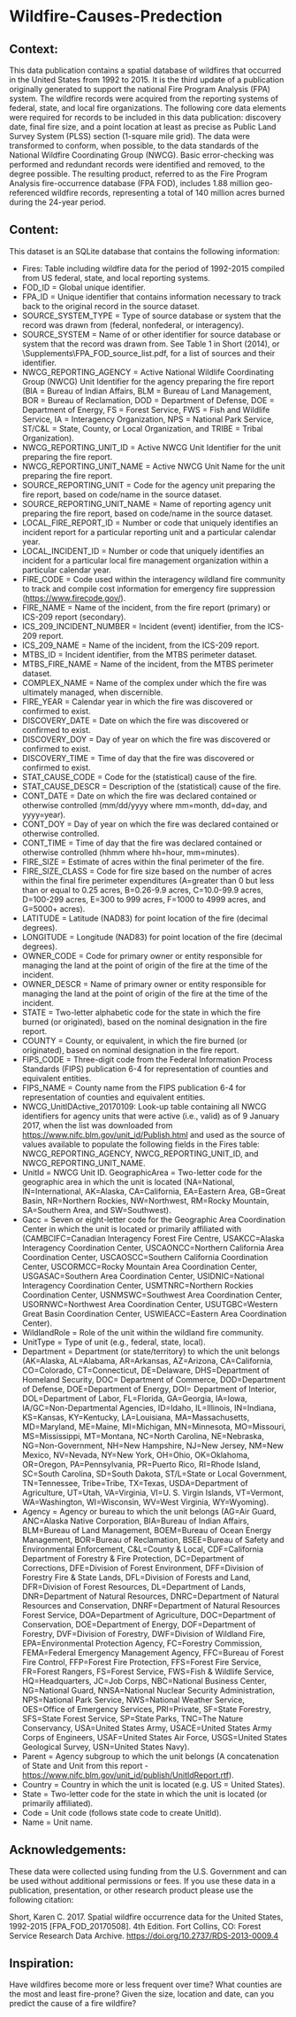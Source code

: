 # Wildfire-Causes-Predection


## Context:

This data publication contains a spatial database of wildfires that occurred in the United States from 1992 to 2015. It is the third update of a publication originally generated to support the national Fire Program Analysis (FPA) system. The wildfire records were acquired from the reporting systems of federal, state, and local fire organizations. The following core data elements were required for records to be included in this data publication: discovery date, final fire size, and a point location at least as precise as Public Land Survey System (PLSS) section (1-square mile grid). The data were transformed to conform, when possible, to the data standards of the National Wildfire Coordinating Group (NWCG). Basic error-checking was performed and redundant records were identified and removed, to the degree possible. The resulting product, referred to as the Fire Program Analysis fire-occurrence database (FPA FOD), includes 1.88 million geo-referenced wildfire records, representing a total of 140 million acres burned during the 24-year period.

## Content:

This dataset is an SQLite database that contains the following information:

- Fires: Table including wildfire data for the period of 1992-2015 compiled from US federal, state, and local reporting systems.
- FOD_ID = Global unique identifier.
- FPA_ID = Unique identifier that contains information necessary to track back to the original record in the source dataset.
- SOURCE_SYSTEM_TYPE = Type of source database or system that the record was drawn from (federal, nonfederal, or interagency).
- SOURCE_SYSTEM = Name of or other identifier for source database or system that the record was drawn from. See Table 1 in Short (2014), or \Supplements\FPA_FOD_source_list.pdf, for a list of sources and their identifier.
- NWCG_REPORTING_AGENCY = Active National Wildlife Coordinating Group (NWCG) Unit Identifier for the agency preparing the fire report (BIA = Bureau of Indian Affairs, BLM = Bureau of Land Management, BOR = Bureau of Reclamation, DOD = Department of Defense, DOE = Department of Energy, FS = Forest Service, FWS = Fish and Wildlife Service, IA = Interagency Organization, NPS = National Park Service, ST/C&L = State, County, or Local Organization, and TRIBE = Tribal Organization).
- NWCG_REPORTING_UNIT_ID = Active NWCG Unit Identifier for the unit preparing the fire report.
- NWCG_REPORTING_UNIT_NAME = Active NWCG Unit Name for the unit preparing the fire report.
- SOURCE_REPORTING_UNIT = Code for the agency unit preparing the fire report, based on code/name in the source dataset.
- SOURCE_REPORTING_UNIT_NAME = Name of reporting agency unit preparing the fire report, based on code/name in the source dataset.
- LOCAL_FIRE_REPORT_ID = Number or code that uniquely identifies an incident report for a particular reporting unit and a particular calendar year.
- LOCAL_INCIDENT_ID = Number or code that uniquely identifies an incident for a particular local fire management organization within a particular calendar year.
- FIRE_CODE = Code used within the interagency wildland fire community to track and compile cost information for emergency fire suppression (https://www.firecode.gov/).
- FIRE_NAME = Name of the incident, from the fire report (primary) or ICS-209 report (secondary).
- ICS_209_INCIDENT_NUMBER = Incident (event) identifier, from the ICS-209 report.
- ICS_209_NAME = Name of the incident, from the ICS-209 report.
- MTBS_ID = Incident identifier, from the MTBS perimeter dataset.
- MTBS_FIRE_NAME = Name of the incident, from the MTBS perimeter dataset.
- COMPLEX_NAME = Name of the complex under which the fire was ultimately managed, when discernible.
- FIRE_YEAR = Calendar year in which the fire was discovered or confirmed to exist.
- DISCOVERY_DATE = Date on which the fire was discovered or confirmed to exist.
- DISCOVERY_DOY = Day of year on which the fire was discovered or confirmed to exist.
- DISCOVERY_TIME = Time of day that the fire was discovered or confirmed to exist.
- STAT_CAUSE_CODE = Code for the (statistical) cause of the fire.
- STAT_CAUSE_DESCR = Description of the (statistical) cause of the fire.
- CONT_DATE = Date on which the fire was declared contained or otherwise controlled (mm/dd/yyyy where mm=month, dd=day, and yyyy=year).
- CONT_DOY = Day of year on which the fire was declared contained or otherwise controlled.
- CONT_TIME = Time of day that the fire was declared contained or otherwise controlled (hhmm where hh=hour, mm=minutes).
- FIRE_SIZE = Estimate of acres within the final perimeter of the fire.
- FIRE_SIZE_CLASS = Code for fire size based on the number of acres within the final fire perimeter expenditures (A=greater than 0 but less than or equal to 0.25 acres, B=0.26-9.9 acres, C=10.0-99.9 acres, D=100-299 acres, E=300 to 999 acres, F=1000 to 4999 acres, and G=5000+ acres).
- LATITUDE = Latitude (NAD83) for point location of the fire (decimal degrees).
- LONGITUDE = Longitude (NAD83) for point location of the fire (decimal degrees).
- OWNER_CODE = Code for primary owner or entity responsible for managing the land at the point of origin of the fire at the time of the incident.
- OWNER_DESCR = Name of primary owner or entity responsible for managing the land at the point of origin of the fire at the time of the incident.
- STATE = Two-letter alphabetic code for the state in which the fire burned (or originated), based on the nominal designation in the fire report.
- COUNTY = County, or equivalent, in which the fire burned (or originated), based on nominal designation in the fire report.
- FIPS_CODE = Three-digit code from the Federal Information Process Standards (FIPS) publication 6-4 for representation of counties and equivalent entities.
- FIPS_NAME = County name from the FIPS publication 6-4 for representation of counties and equivalent entities.
- NWCG_UnitIDActive_20170109: Look-up table containing all NWCG identifiers for agency units that were active (i.e., valid) as of 9 January 2017, when the list was downloaded from https://www.nifc.blm.gov/unit_id/Publish.html and used as the source of values available to populate the following fields in the Fires table: NWCG_REPORTING_AGENCY, NWCG_REPORTING_UNIT_ID, and NWCG_REPORTING_UNIT_NAME.
- UnitId = NWCG Unit ID.
GeographicArea = Two-letter code for the geographic area in which the unit is located (NA=National, IN=International, AK=Alaska, CA=California, EA=Eastern Area, GB=Great Basin, NR=Northern Rockies, NW=Northwest, RM=Rocky Mountain, SA=Southern Area, and SW=Southwest).
- Gacc = Seven or eight-letter code for the Geographic Area Coordination Center in which the unit is located or primarily affiliated with (CAMBCIFC=Canadian Interagency Forest Fire Centre, USAKCC=Alaska Interagency Coordination Center, USCAONCC=Northern California Area Coordination Center, USCAOSCC=Southern California Coordination Center, USCORMCC=Rocky Mountain Area Coordination Center, USGASAC=Southern Area Coordination Center, USIDNIC=National Interagency Coordination Center, USMTNRC=Northern Rockies Coordination Center, USNMSWC=Southwest Area Coordination Center, USORNWC=Northwest Area Coordination Center, USUTGBC=Western Great Basin Coordination Center, USWIEACC=Eastern Area Coordination Center).
- WildlandRole = Role of the unit within the wildland fire community.
- UnitType = Type of unit (e.g., federal, state, local).
- Department = Department (or state/territory) to which the unit belongs (AK=Alaska, AL=Alabama, AR=Arkansas, AZ=Arizona, CA=California, CO=Colorado, CT=Connecticut, DE=Delaware, DHS=Department of Homeland Security, DOC= Department of Commerce, DOD=Department of Defense, DOE=Department of Energy, DOI= Department of Interior, DOL=Department of Labor, FL=Florida, GA=Georgia, IA=Iowa, IA/GC=Non-Departmental Agencies, ID=Idaho, IL=Illinois, IN=Indiana, KS=Kansas, KY=Kentucky, LA=Louisiana, MA=Massachusetts, MD=Maryland, ME=Maine, MI=Michigan, MN=Minnesota, MO=Missouri, MS=Mississippi, MT=Montana, NC=North Carolina, NE=Nebraska, NG=Non-Government, NH=New Hampshire, NJ=New Jersey, NM=New Mexico, NV=Nevada, NY=New York, OH=Ohio, OK=Oklahoma, OR=Oregon, PA=Pennsylvania, PR=Puerto Rico, RI=Rhode Island, SC=South Carolina, SD=South Dakota, ST/L=State or Local Government, TN=Tennessee, Tribe=Tribe, TX=Texas, USDA=Department of Agriculture, UT=Utah, VA=Virginia, VI=U. S. Virgin Islands, VT=Vermont, WA=Washington, WI=Wisconsin, WV=West Virginia, WY=Wyoming).
- Agency = Agency or bureau to which the unit belongs (AG=Air Guard, ANC=Alaska Native Corporation, BIA=Bureau of Indian Affairs, BLM=Bureau of Land Management, BOEM=Bureau of Ocean Energy Management, BOR=Bureau of Reclamation, BSEE=Bureau of Safety and Environmental Enforcement, C&L=County & Local, CDF=California Department of Forestry & Fire Protection, DC=Department of Corrections, DFE=Division of Forest Environment, DFF=Division of Forestry Fire & State Lands, DFL=Division of Forests and Land, DFR=Division of Forest Resources, DL=Department of Lands, DNR=Department of Natural Resources, DNRC=Department of Natural Resources and Conservation, DNRF=Department of Natural Resources Forest Service, DOA=Department of Agriculture, DOC=Department of Conservation, DOE=Department of Energy, DOF=Department of Forestry, DVF=Division of Forestry, DWF=Division of Wildland Fire, EPA=Environmental Protection Agency, FC=Forestry Commission, FEMA=Federal Emergency Management Agency, FFC=Bureau of Forest Fire Control, FFP=Forest Fire Protection, FFS=Forest Fire Service, FR=Forest Rangers, FS=Forest Service, FWS=Fish & Wildlife Service, HQ=Headquarters, JC=Job Corps, NBC=National Business Center, NG=National Guard, NNSA=National Nuclear Security Administration, NPS=National Park Service, NWS=National Weather Service, OES=Office of Emergency Services, PRI=Private, SF=State Forestry, SFS=State Forest Service, SP=State Parks, TNC=The Nature Conservancy, USA=United States Army, USACE=United States Army Corps of Engineers, USAF=United States Air Force, USGS=United States Geological Survey, USN=United States Navy).
- Parent = Agency subgroup to which the unit belongs (A concatenation of State and Unit from this report - https://www.nifc.blm.gov/unit_id/publish/UnitIdReport.rtf).
- Country = Country in which the unit is located (e.g. US = United States).
- State = Two-letter code for the state in which the unit is located (or primarily affiliated).
- Code = Unit code (follows state code to create UnitId).
- Name = Unit name.

## Acknowledgements:

These data were collected using funding from the U.S. Government and can be used without additional permissions or fees. If you use these data in a publication, presentation, or other research product please use the following citation:

Short, Karen C. 2017. Spatial wildfire occurrence data for the United States, 1992-2015 [FPA_FOD_20170508]. 4th Edition. Fort Collins, CO: Forest Service Research Data Archive. https://doi.org/10.2737/RDS-2013-0009.4

## Inspiration:

Have wildfires become more or less frequent over time?
What counties are the most and least fire-prone?
Given the size, location and date, can you predict the cause of a fire wildfire?
